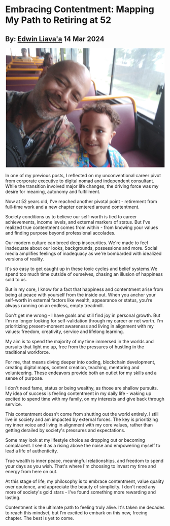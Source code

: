 # Embracing Contentment: Mapping My Path to Retiring at 52
## By: [Edwin Liava'a](https://github.com/EdwinLiavaa) 14 Mar 2024

<p align="center">
 <img width="500" src="https://github.com/EdwinLiavaa/liavaa.space/blob/main/blog/20240314/pic.png">
</p>

In one of my previous posts, I reflected on my unconventional career pivot from corporate executive to digital nomad and independent consultant. While the transition involved major life changes, the driving force was my desire for meaning, autonomy and fulfillment.

Now at 52 years old, I've reached another pivotal point - retirement from full-time work and a new chapter centered around contentment.

Society conditions us to believe our self-worth is tied to career achievements, income levels, and external markers of status. But I've realized true contentment comes from within - from knowing your values and finding purpose beyond professional accolades.  

Our modern culture can breed deep insecurities. We're made to feel inadequate about our looks, backgrounds, possessions and more. Social media amplifies feelings of inadequacy as we're bombarded with idealized versions of reality.

It's so easy to get caught up in these toxic cycles and belief systems.We spend too much time outside of ourselves, chasing an illusion of happiness sold to us.  

But in my core, I know for a fact that happiness and contentment arise from being at peace with yourself from the inside out. When you anchor your self-worth in external factors like wealth, appearance or status, you're always running on an endless, empty treadmill.

Don't get me wrong - I have goals and still find joy in personal growth. But I'm no longer looking for self-validation through my career or net worth. I'm prioritizing present-moment awareness and living in alignment with my values: freedom, creativity, service and lifelong learning.   

My aim is to spend the majority of my time immersed in the worlds and pursuits that light me up, free from the pressures of hustling in the traditional workforce.

For me, that means diving deeper into coding, blockchain development, creating digital maps, content creation, teaching, mentoring and volunteering. These endeavors provide both an outlet for my skills and a sense of purpose.

I don't need fame, status or being wealthy, as those are shallow pursuits. My idea of success is feeling contentment in my daily life - waking up excited to spend time with my family, on my interests and give back through service.  

This contentment doesn't come from shutting out the world entirely. I still live in society and am impacted by external forces. The key is prioritizing my inner voice and living in alignment with my core values, rather than getting derailed by society's pressures and expectations. 

Some may look at my lifestyle choice as dropping out or becoming complacent. I see it as a rising above the noise and empowering myself to lead a life of authenticity.  

True wealth is inner peace, meaningful relationships, and freedom to spend your days as you wish. That's where I'm choosing to invest my time and energy from here on out.  

At this stage of life, my philosophy is to embrace contentment, value quality over opulence, and appreciate the beauty of simplicity. I don't need any more of society's gold stars - I've found something more rewarding and lasting.

Contentment is the ultimate path to feeling truly alive. It's taken me decades to reach this mindset, but I'm excited to embark on this new, freeing chapter. The best is yet to come.